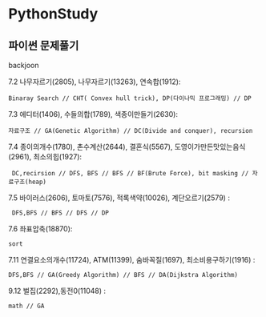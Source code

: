 # PythonStudy
파이썬 문제풀기
----------------
backjoon

7.2 나무자르기(2805), 나무자르기(13263), 연속합(1912):

    Binaray Search // CHT( Convex hull trick), DP(다이나믹 프로그래밍) // DP

7.3 에디터(1406), 수들의합(1789), 색종이만들기(2630):

    자료구조 // GA(Genetic Algorithm) // DC(Divide and conquer), recursion
 
7.4  종이의개수(1780), 촌수계산(2644), 결혼식(5567), 도영이가만든맛있는음식(2961), 최소의힙(1927):

     DC,recirsion // DFS, BFS // BFS // BF(Brute Force), bit masking // 자료구조(heap)

7.5 바이러스(2606), 토마토(7576), 적록색약(10026), 계단오르기(2579) :

     DFS,BFS // BFS // DFS // DP

7.6 좌표압축(18870):

    sort
   
7.11 연결요소의개수(11724), ATM(11399), 숨바꼭질(1697), 최소비용구하기(1916) : 

    DFS,BFS // GA(Greedy Algorithm) // BFS // DA(Dijkstra Algorithm)

9.12 벌집(2292),동전0(11048) : 

    math // GA
    
    
